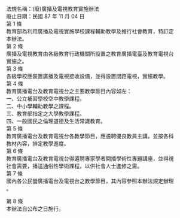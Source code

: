 法規名稱：(廢)廣播及電視教育實施辦法  
廢止日期：民國 87 年 11 月 04 日  
第 1 條  
教育部為利用廣播及電視實施學校課程輔助教學及推行社會教育，特訂定  
本辦法。  
第 2 條  
廣播及電視教育由各級教育行政機關所設置之教育廣播電臺及教育電視台  
實施之。  
第 3 條  
各級學校應裝置廣播及電視接收設備，並得設置閉路電視，實施教學。  
第 4 條  
教育廣播電台及教育電視台之主要教學節目內容如左：  
一、公立補習學校空中教學課程。  
二、中小學輔助教學之課程。  
三、教育部指定之大學教學課程。  
四、一般國民之倫理道德及生活常識教育。  
第 5 條  
教育廣播電台及教育電視台各教學節目，應遴聘優良教員主講，並按各科  
教材內容，排定教學進度。  
第 6 條  
教育廣播電台及教育電視台得遴聘專家學者開播學術性專題講座，並得視  
社會需要，播送通俗性學術課程，以供社會人士進修之需。  
第 7 條  
國內各公民營廣播電台及電視台之教學節目，其內容參照本辦法規定辦理  
。  


第 8 條  
本辦法自公布之日施行。  


